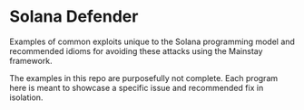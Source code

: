 # Solana Defender

Examples of common exploits unique to the Solana programming model and recommended idioms for
avoiding these attacks using the Mainstay framework.

The examples in this repo are purposefully not complete. Each program here is meant to showcase a
specific issue and recommended fix in isolation.
